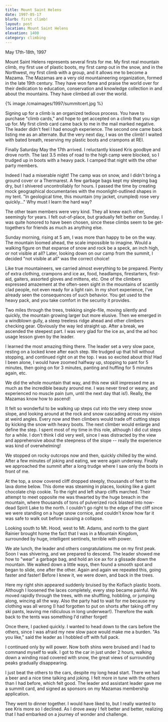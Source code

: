 ```yaml
---
title: Mount Saint Helens
date: 1997-05-17
blurb: first climb!
layout: post
location: Mount Saint Helens
elevation: 1400
category: climbing
---
```


May 17th-18th, 1997

Mount Saint Helens represents several firsts for me. My first real
mountain climb, my first use of plastic boots, my first camp out in
the snow, and in the Northwest, my first climb with a group, and it
allows me to become a Mazama. The Mazamas are a very old
mountaineering organization, formed in the late 19th century. They
have won fame and praise the world over for their dedication to
education, conservation and knowledge collection in and about the
mountains. They have climbed all over the world.


{% image /cmaimages/1997/summitcert.jpg %}

Signing up for a climb is an organized tedious process. You have to
purchase "climb cards," and hope to get accepted on a climb that you
sign up for. My first climb card came back to me in the mail marked
negative. The leader didn't feel I had enough experience. The second
one came back listing me as an alternate. But the very next day, I was
on the climb! I waited with bated breath, reserving my plastic boots
and crampons at REI.

Finally Saturday May the 17th arrived. I reluctantly kissed Kris
goodbye and drove north. The last 3.5 miles of road to the high camp
were blocked, so I trudged up in boots with a heavy pack. I camped
that night with the other party members.

Indeed I had a miserable night! The camp was on snow, and I didn't
bring a ground cover or a Thermarest. A few garbage bags kept my
sleeping bag dry, but I shivered uncontrollably for hours. I passed
the time by creating mock geographical documentaries with the
moonlight-outlined shapes in my tent. "In geological time, this
mountain (my jacket, crumpled) rose very quickly..." Why must I learn
the hard way?

The other team members were very kind. They all knew each other,
seemingly for years. I felt out-of-place, but gradually felt better on
Sunday. I was quite honored to have been chosen, since these climbs
seem to be get-togethers for friends as much as anything else.

Sunday morning, rising at 5 am, I was more than happy to be on the
way. The mountain loomed ahead, the scale impossible to imagine. Would
a walking figure on that expanse of snow and rock be a speck, an inch
high, or not visible at all? Later, looking down on our camp from the
summit, I decided "not visible at all" was the correct choice!

Like true mountaineers, we carried almost everything to be
prepared. Plenty of extra clothing, crampons and ice ax, food,
headlamps, firestarters, first-aid, gaiters, assorted gloves and
mittens, etc. One of the climbers expressed amazement at the
often-seen sight in the mountains of scantily clad people, not even
ready for a light rain. In my short experience, I've already seen the
consequences of such behavior. You get used to the heavy pack, and you
take comfort in the security it provides.

Two miles through the trees, trekking single-file, moving silently and
quickly, the mountain growing larger but more elusive. Then we emerged
in a windblown gully, a steep treeless ridge ahead and other climbers
checking gear. Obviously the way led straight up.  After a break, we
ascended the steepest part. I was very glad for the ice ax, and the
ad hoc usage lesson given by the leader.

I learned the most amazing thing there. The leader set a very slow
pace, resting on a locked knee after each step. We trudged up that
hill without stopping, and continued right on at the top. I was so
excited about this! Had I been alone, I would have zoomed halfway up,
stopping to pant for 5 minutes, then going on for 3 minutes, panting
and huffing for 5 minutes again, etc.

We did the whole mountain that way, and this new skill impressed me as
much as the incredible beauty around me. I was never tired or weary,
and experienced no muscle pain (um, until the next day that
is!). Really, the Mazamas know how to ascend!

It felt so wonderful to be walking up steps cut into the very steep
snow slope, and looking around at the rock and snow cascading across
my vision at weird angles. Every now and then climbers would trade off
cutting steps by kicking the snow with heavy boots. The next climber
would enlarge and define the step. I spent most of my time in this
role, although I did cut steps for a while. I don't think I did very
well, since I was distracted by the view and apprehensive about the
steepness of the slope -- really the experience was kind of
overwhelming!

We stopped on rocky outcrops now and then, quickly chilled by the
wind. After a few minutes of joking and eating, we were again
underway. Finally we approached the summit after a long trudge where I
saw only the boots in front of me.

At the top, a snow covered cliff dropped steeply, thousands of feet to
the lava dome below. This dome was steaming in places, looking like a
giant chocolate chip cookie. To the right and left sharp cliffs
marched. Their attempt to meet opposite me was thwarted by the huge
breach in the mountain, where thousands of tons of pulverized rock
blasted into now-dead Spirit Lake to the north. I couldn't go right to
the edge of the cliff since we were standing on a huge snow cornice,
and couldn't know how far it was safe to walk out before causing a
collapse.

Looking south to Mt. Hood, west to Mt. Adams, and north to the giant
Rainier brought home the fact that I was in a Mountain Kingdom,
surrounded by huge, intelligent sentinels, terrible with power.

We ate lunch, the leader and others congratulations me on my first
peak. Soon I was shivering, and we prepared to descend. The leader
showed me how to "wear" a garbage bag, and hold an ice ax for a
glissade down the mountain. We walked down a little ways, then found a
smooth spot and began to slide, one after the other. Again and again
we repeated this, going faster and faster! Before I knew it, we were
down, and back in the trees.

Here my right shin appeared suddenly bruised by the Koflach plastic
boots. Although I loosened the laces completely, every step became
painful. We moved rapidly through the trees, with me shuffling,
hobbling, or jumping along, wincing all the way. Also the party had to
wait for me because my clothing was all wrong (I had forgotten to put
on shorts after taking off my ski pants, leaving me ridiculous in long
underwear!). Therefore the walk back to the tents was something I'd
rather forget!

Once there, I packed quickly. I wanted to head down to the cars before
the others, since I was afraid my new slow pace would make me a
burden. "As you like," said the leader as I hobbled off with full
pack.

I continued only by will power. Now both shins were bruised and I had
to command myself to walk. I got to the car in just under 2 hours,
walking down a winding road covered with snow, the great views of
surrounding peaks gradually disappearing.

I just beat the others to the cars, despite my long head start. There
we had a beer and a nice time talking and joking. I felt more in tune
with the others than I had before, which felt good. The leader and
assistant leader gave me a summit card, and signed as sponsors on my
Mazamas membership application.

They went to dinner together. I would have liked to, but I really
wanted to see Kris more so I declined. As I drove away I felt better
and better, realizing that I had embarked on a journey of wonder and
challenge.


